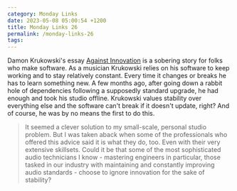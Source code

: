 ```yaml
---
category: Monday Links
date: 2023-05-08 05:00:54 +1200
title: Monday Links 26
permalink: /monday-links-26
tags: 
---
```


Damon Krukowski's essay [Against Innovation](https://dadadrummer.substack.com/p/against-innovation) is a sobering story for folks who make software. As a musician Krukowski relies on his software to keep working and to stay relatively constant. Every time it changes or breaks he has to learn something new. A few months ago, after going down a rabbit hole of dependencies following a supposedly standard upgrade, he had enough and took his studio offline. Krukowski values stability over everything else and the software can't break if it doesn't update, right? And of course, he was by no means the first to do this.

> It seemed a clever solution to my small-scale, personal studio problem. But I was taken aback when some of the professionals who offered this advice said it is what they do, too. Even with their very extensive skillsets. Could it be that some of the most sophisticated audio technicians I know - mastering engineers in particular, those tasked in our industry with maintaining and constantly improving audio standards - choose to ignore innovation for the sake of stability?
